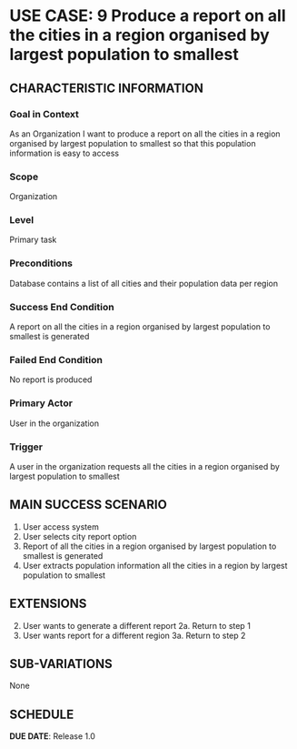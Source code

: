 # USE CASE: 9   Produce a report on all the cities in a region organised by largest population to smallest

## CHARACTERISTIC INFORMATION

### Goal in Context

As an Organization I want to produce a report on all the cities in a region organised by largest population to smallest so that this population information is easy to access

### Scope

Organization

### Level

Primary task

### Preconditions

Database contains a list of all cities and their population data per region

### Success End Condition

A report on all the cities in a region organised by largest population to smallest is generated

### Failed End Condition

No report is produced

### Primary Actor

User in the organization

### Trigger

A user in the organization requests all the cities in a region organised by largest population to smallest

## MAIN SUCCESS SCENARIO
1. User access system
2. User selects city report option
3. Report of all the cities in a region organised by largest population to smallest is generated
4. User extracts population information all the cities in a region by largest population to smallest


## EXTENSIONS
2. User wants to generate a different report
   2a. Return to step 1
3. User wants report for a different region
   3a. Return to step 2

## SUB-VARIATIONS

None

## SCHEDULE

**DUE DATE**: Release 1.0